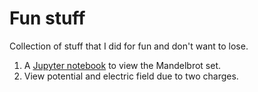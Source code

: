 # Fun stuff
Collection of stuff that I did for fun and don't want to lose.

1. A [Jupyter notebook](http://jupyter.org/) to view the Mandelbrot set.
2. View potential and electric field due to two charges.
